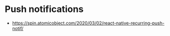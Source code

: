 # Push notifications

- https://spin.atomicobject.com/2020/03/02/react-native-recurring-push-notif/

